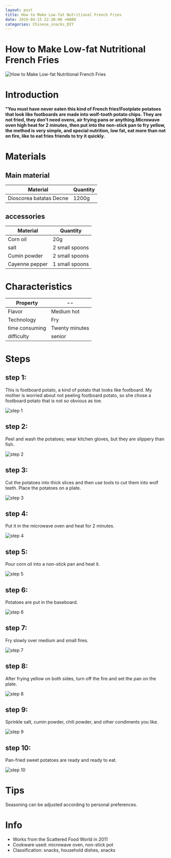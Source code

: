 ```yaml
---
layout: post
title: How to Make Low-fat Nutritional French Fries
date: 2019-04-15 22:30:00 +0800
categories: Chinese_snacks_DIY
---
```


# How to Make Low-fat Nutritional French Fries

![How to Make Low-fat Nutritional French Fries]({{site.baseurl}}/img/431925/431925.jpg)

# Introduction

**"You must have never eaten this kind of French fries!Footplate potatoes that look like footboards are made into wolf-tooth potato chips. They are not fried, they don't need ovens, air frying pans or anything.Microwave oven high heat for 2 minutes, then put into the non-stick pan to fry yellow, the method is very simple, and special nutrition, low fat, eat more than not on fire, like to eat fries friends to try it quickly.**

# Materials


## Main material

Material|Quantity
--|--
Dioscorea batatas Decne|1200g

## accessories

Material|Quantity
--|--
Corn oil|20g
salt|2 small spoons
Cumin powder|2 small spoons
Cayenne pepper|1 small spoons

# Characteristics

Property|--
--|--
Flavor|Medium hot
Technology|Fry
time consuming|Twenty minutes
difficulty|senior

# Steps

## step 1:

This is footboard potato, a kind of potato that looks like footboard. My mother is worried about not peeling footboard potato, so she chose a footboard potato that is not so obvious as toe.

![step 1]({{site.baseurl}}/img/431925/1.jpg)

## step 2:

Peel and wash the potatoes; wear kitchen gloves, but they are slippery than fish.

![step 2]({{site.baseurl}}/img/431925/2.jpg)

## step 3:

Cut the potatoes into thick slices and then use tools to cut them into wolf teeth. Place the potatoes on a plate.

![step 3]({{site.baseurl}}/img/431925/3.jpg)

## step 4:

Put it in the microwave oven and heat for 2 minutes.

![step 4]({{site.baseurl}}/img/431925/4.jpg)

## step 5:

Pour corn oil into a non-stick pan and heat it.

![step 5]({{site.baseurl}}/img/431925/5.jpg)

## step 6:

Potatoes are put in the baseboard.

![step 6]({{site.baseurl}}/img/431925/6.jpg)

## step 7:

Fry slowly over medium and small fires.

![step 7]({{site.baseurl}}/img/431925/7.jpg)

## step 8:

After frying yellow on both sides, turn off the fire and set the pan on the plate.

![step 8]({{site.baseurl}}/img/431925/8.jpg)

## step 9:

Sprinkle salt, cumin powder, chili powder, and other condiments you like.

![step 9]({{site.baseurl}}/img/431925/9.jpg)

## step 10:

Pan-fried sweet potatoes are ready and ready to eat.

![step 10]({{site.baseurl}}/img/431925/10.jpg)

# Tips

Seasoning can be adjusted according to personal preferences.

# Info

- Works from the Scattered Food World in 2011
- Cookware used: microwave oven, non-stick pot
- Classification: snacks, household dishes, snacks